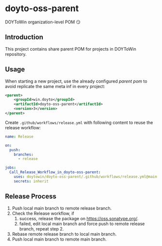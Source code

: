 # doyto-oss-parent
DOYToWin organization-level POM 😏

## Introduction
This project contains share parent POM for projects in DOYToWin repository.

## Usage
When starting a new project, use the already configured _parent pom_ to avoid replicate the same meta inf in every project:
```xml
<parent>
    <groupId>win.doyto</groupId>
    <artifactId>doyto-oss-parent</artifactId>
    <version>3</version>
</parent>
```

Create `.github/workflows/release.yml` with following content to reuse the release workflow:

```yaml
name: Release

on:
  push:
    branches:
      - release

jobs:
  Call_Release_Workflow_in_doyto-oss-parent:
    uses: doytowin/doyto-oss-parent/.github/workflows/release.yml@main
    secrets: inherit
```

## Release Process

1. Push local main branch to remote release branch.
2. Check the Release workflow, if
   1. success, release the package on https://oss.sonatype.org/.
   2. failed, edit local main branch and force push to remote release branch, repeat step 2.
3. Rebase remote release branch to local main branch.
4. Push local main branch to remote main branch.
